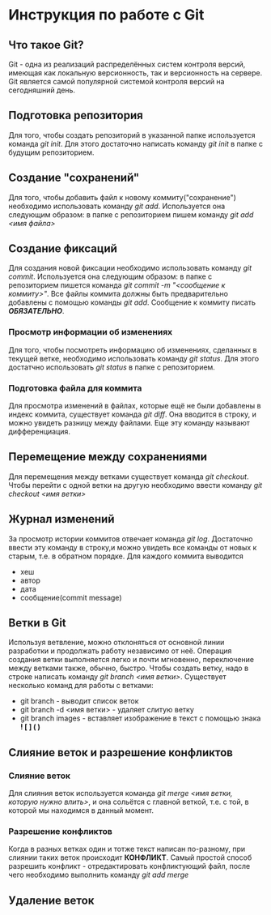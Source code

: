 # Инструкция по работе с Git

## Что такое Git?

Git - одна из реализаций распределённых систем контроля версий, имеющая как локальную версионность, так и версионность на сервере. Git является самой популярной системой контроля версий на сегодняшний день.

## Подготовка репозитория

Для того, чтобы создать репозиторий в указанной папке используется команда *git init*. Для этого достаточно написать команду *git init* в папке с будущим репозиторием.

## Создание "сохранений"

Для того, чтобы добавить файл к новому коммиту("сохранение") необходимо использовать команду *git add*. Используется она следующим образом: в папке с репозиторием пишем команду *git add <имя файла>*

## Создание фиксаций

Для создания новой фиксации необходимо использовать команду *git commit*. Используется она следующим образом: в папке с репозиторием пишется команда *git commit -m "<сообщение к коммиту>"*. Все файлы коммита должны быть предварительно добавлены с помощью команды *git add*. Сообщение к коммиту писать ***ОБЯЗАТЕЛЬНО***.

### Просмотр информации об изменениях

Для того, чтобы посмотреть информацию об изменениях, сделанных в текущей ветке, необходимо использовать команду *git status*. Для этого достатчно использовать *git status* в папке с репозиторием.

### Подготовка файла для коммита

Для просмотра изменений в файлах, которые ещё не были добавлены в индекс коммита, существует команда *git diff*. Она вводится в строку, и можно увидеть разницу между файлами. Еще эту команду называют дифференциация.

## Перемещение между сохранениями

Для перемещения между ветками существует команда *git checkout*. Чтобы перейти с одной ветки на другую необходимо ввести команду *git checkout <имя ветки>*

## Журнал изменений

За просмотр истории коммитов отвечает команда *git log*. Достаточно ввести эту команду в строку,и можно увидеть все команды от новых к старым, т.е. в обратном порядке. Для каждого коммита выводится 
* хеш
* автор
* дата
* сообщение(commit message)

## Ветки в Git

Используя ветвление, можно отклоняться от основной линии разработки и продолжать работу независимо от неё. Операция создания ветки выполняется легко и почти мгновенно, переключение между ветками также, обычно, быстро. Чтобы создать ветку, надо в строке написать команду *git branch <имя ветки>*. Существует несколько команд для работы с ветками:

* git branch - выводит список веток
* git branch -d <имя ветки> - удаляет слитую ветку
* git branch images - вставляет изображение в текст c помощью знака **! [ ] ( )**
 


## Слияние веток и разрешение конфликтов

### Слияние веток

Для слияния веток используется команда *git merge <имя ветки, которую нужно влить>*, и она сольётся с главной веткой, т.е. с той, в которой мы находимся в данный момент.

### Разрешение конфликтов

Когда в разных ветках один и тотже текст написан по-разному, при слиянии таких веток происходит **КОНФЛИКТ**. Самый простой способ разрешить конфликт - отредактировать конфликтующий файл, после чего необходимо выполнить команду *git add merge*

## Удаление веток